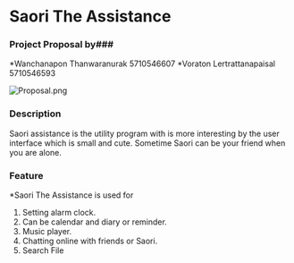 # Saori The Assistance #

### Project Proposal by###

*Wanchanapon Thanwaranurak 5710546607
*Voraton Lertrattanapaisal 5710546593

![Proposal.png](https://bitbucket.org/repo/ryq7BX/images/12870996-Proposal.png)

### Description ###

Saori assistance is the utility program with is more interesting by the user interface which is small and cute. Sometime Saori can be your friend when you are alone.

### Feature ###

*Saori The Assistance is used for 
1. Setting alarm clock.
2. Can be calendar and diary or reminder.
3. Music player.
4. Chatting online with friends or Saori.
5. Search File